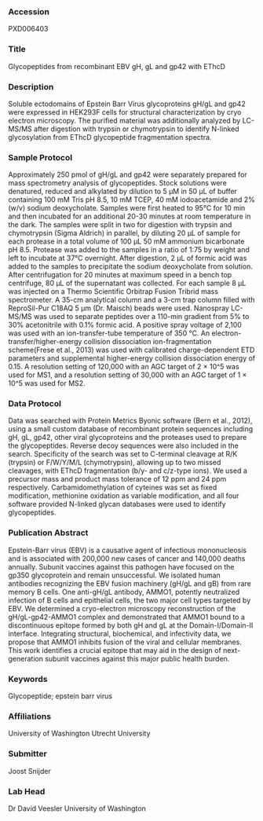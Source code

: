 ### Accession
PXD006403

### Title
Glycopeptides from recombinant EBV gH, gL and gp42 with EThcD

### Description
Soluble ectodomains of Epstein Barr Virus glycoproteins gH/gL and gp42 were expressed in HEK293F cells for structural characterization by cryo electron microscopy. The purified material was additionally analyzed by LC-MS/MS after digestion with trypsin or chymotrypsin to identify N-linked glycosylation from EThcD glycopeptide fragmentation spectra.

### Sample Protocol
Approximately 250 pmol of gH/gL and gp42 were separately prepared for mass spectrometry analysis of glycopeptides. Stock solutions were denatured, reduced and alkylated by dilution to 5 µM in 50 µL of buffer containing 100 mM Tris pH 8.5, 10 mM TCEP, 40 mM iodoacetamide and 2% (w/v) sodium deoxycholate. Samples were first heated to 95°C for 10 min and then incubated for an additional 20-30 minutes at room temperature in the dark. The samples were split in two for digestion with trypsin and chymotrypsin (Sigma Aldrich) in parallel, by diluting 20 µL of sample for each protease in a total volume of 100 µL 50 mM ammonium bicarbonate pH 8.5. Protease was added to the samples in a ratio of 1:75 by weight and left to incubate at 37°C overnight. After digestion, 2 µL of formic acid was added to the samples to precipitate the sodium deoxycholate from solution. After centrifugation for 20 minutes at maximum speed in a bench top centrifuge, 80 µL of the supernatant was collected. For each sample 8 µL was injected on a Thermo Scientific Orbitrap Fusion Tribrid mass spectrometer. A 35-cm analytical column and a 3-cm trap column filled with ReproSil-Pur C18AQ 5 μm (Dr. Maisch) beads were used. Nanospray LC-MS/MS was used to separate peptides over a 110-min gradient from 5% to 30% acetonitrile with 0.1% formic acid. A positive spray voltage of 2,100 was used with an ion-transfer-tube temperature of 350 °C. An electron-transfer/higher-energy collision dissociation ion-fragmentation scheme(Frese et al., 2013) was used with calibrated charge-dependent ETD parameters and supplemental higher-energy collision dissociation energy of 0.15. A resolution setting of 120,000 with an AGC target of 2 × 10^5 was used for MS1, and a resolution setting of 30,000 with an AGC target of 1 × 10^5 was used for MS2.

### Data Protocol
Data was searched with Protein Metrics Byonic software (Bern et al., 2012), using a small custom database of recombinant protein sequences including gH, gL, gp42, other viral glycoproteins and the proteases used to prepare the glycopeptides. Reverse decoy sequences were also included in the search. Specificity of the search was set to C-terminal cleavage at R/K (trypsin) or F/W/Y/M/L (chymotrypsin), allowing up to two missed cleavages, with EThcD fragmentation (b/y- and c/z-type ions). We used a precursor mass and product mass tolerance of 12 ppm and 24 ppm respectively. Carbamidomethylation of cyteines was set as fixed modification, methionine oxidation as variable modification, and all four software provided N-linked glycan databases were used to identify glycopeptides.

### Publication Abstract
Epstein-Barr virus (EBV) is a causative agent of infectious mononucleosis and is associated with 200,000 new cases of cancer and 140,000 deaths annually. Subunit vaccines against this pathogen have focused on the gp350 glycoprotein and remain unsuccessful. We isolated human antibodies recognizing the EBV fusion machinery (gH/gL and gB) from rare memory B cells. One anti-gH/gL antibody, AMMO1, potently neutralized infection of B cells and epithelial cells, the two major cell types targeted by EBV. We determined a cryo-electron microscopy reconstruction of the gH/gL-gp42-AMMO1 complex and demonstrated that AMMO1 bound to a discontinuous epitope formed by both gH and gL at the Domain-I/Domain-II interface. Integrating structural, biochemical, and infectivity data, we propose that AMMO1 inhibits fusion of the viral and cellular membranes. This work identifies a crucial epitope that may aid in the design of next-generation subunit vaccines against this major public health burden.

### Keywords
Glycopeptide; epstein barr virus

### Affiliations
University of Washington
Utrecht University

### Submitter
Joost Snijder

### Lab Head
Dr David Veesler
University of Washington


